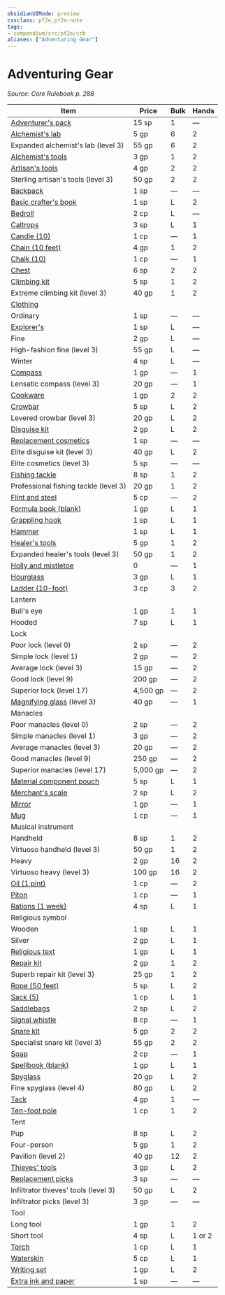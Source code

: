 ```yaml
---
obsidianUIMode: preview
cssclass: pf2e,pf2e-note
tags:
- compendium/src/pf2e/crb
aliases: ["Adventuring Gear"]
---
```

# Adventuring Gear  
*Source: Core Rulebook p. 288*  

| Item | Price | Bulk | Hands |
|------|-------|------|-------|
| [Adventurer's pack](/compendium/equipment/items/adventurers-pack.md) | 15 sp | 1 | — |
| [Alchemist's lab](/compendium/equipment/items/alchemists-lab.md) | 5 gp | 6 | 2 |
| Expanded alchemist's lab (level 3) | 55 gp | 6 | 2 |
| [Alchemist's tools](/compendium/equipment/items/alchemists-tools.md) | 3 gp | 1 | 2 |
| [Artisan's tools](/compendium/equipment/items/artisans-tools.md) | 4 gp | 2 | 2 |
| Sterling artisan's tools (level 3) | 50 gp | 2 | 2 |
| [Backpack](/compendium/equipment/items/backpack.md) | 1 sp | — | — |
| [Basic crafter's book](/compendium/equipment/items/basic-crafters-book.md) | 1 sp | L | 2 |
| [Bedroll](/compendium/equipment/items/bedroll.md) | 2 cp | L | — |
| [Caltrops](/compendium/equipment/items/caltrops.md) | 3 sp | L | 1 |
| [Candle (10)](/compendium/equipment/items/candle-10.md) | 1 cp | — | 1 |
| [Chain (10 feet)](/compendium/equipment/items/chain-10-feet.md) | 4 gp | 1 | 2 |
| [Chalk (10)](/compendium/equipment/items/chalk-10.md) | 1 cp | — | 1 |
| [Chest](/compendium/equipment/items/chest.md) | 6 sp | 2 | 2 |
| [Climbing kit](/compendium/equipment/items/climbing-kit.md) | 5 sp | 1 | 2 |
| Extreme climbing kit (level 3) | 40 gp | 1 | 2 |
| [Clothing](/compendium/equipment/items/clothing.md) |  |  |  |
| Ordinary | 1 sp | — | — |
| [Explorer's](/compendium/equipment/items/explorers-clothing.md) | 1 sp | L | — |
| Fine | 2 gp | L | — |
| High-fashion fine (level 3) | 55 gp | L | — |
| Winter | 4 sp | L | — |
| [Compass](/compendium/equipment/items/compass.md) | 1 gp | — | 1 |
| Lensatic compass (level 3) | 20 gp | — | 1 |
| [Cookware](/compendium/equipment/items/cookware.md) | 1 gp | 2 | 2 |
| [Crowbar](/compendium/equipment/items/crowbar.md) | 5 sp | L | 2 |
| Levered crowbar (level 3) | 20 gp | L | 2 |
| [Disguise kit](/compendium/equipment/items/disguise-kit.md) | 2 gp | L | 2 |
| [Replacement cosmetics](/compendium/equipment/items/replacement-cosmetics.md) | 1 sp | — | — |
| Elite disguise kit (level 3) | 40 gp | L | 2 |
| Elite cosmetics (level 3) | 5 sp | — | — |
| [Fishing tackle](/compendium/equipment/items/fishing-tackle.md) | 8 sp | 1 | 2 |
| Professional fishing tackle (level 3) | 20 gp | 1 | 2 |
| [Flint and steel](/compendium/equipment/items/flint-and-steel.md) | 5 cp | — | 2 |
| [Formula book (blank)](/compendium/equipment/items/formula-book-blank.md) | 1 gp | L | 1 |
| [Grappling hook](/compendium/equipment/items/grappling-hook.md) | 1 sp | L | 1 |
| [Hammer](/compendium/equipment/items/hammer.md) | 1 sp | L | 1 |
| [Healer's tools](/compendium/equipment/items/healers-tools.md) | 5 gp | 1 | 2 |
| Expanded healer's tools (level 3) | 50 gp | 1 | 2 |
| [Holly and mistletoe](/compendium/equipment/items/holly-and-mistletoe.md) | 0 | — | 1 |
| [Hourglass](/compendium/equipment/items/hourglass.md) | 3 gp | L | 1 |
| [Ladder (10-foot)](/compendium/equipment/items/ladder-10-foot.md) | 3 cp | 3 | 2 |
| Lantern |  |  |  |
| Bull's eye | 1 gp | 1 | 1 |
| Hooded | 7 sp | L | 1 |
| Lock |  |  |  |
| Poor lock (level 0) | 2 sp | — | 2 |
| Simple lock (level 1) | 2 gp | — | 2 |
| Average lock (level 3) | 15 gp | — | 2 |
| Good lock (level 9) | 200 gp | — | 2 |
| Superior lock (level 17) | 4,500 gp | — | 2 |
| [Magnifying glass](/compendium/equipment/items/magnifying-glass.md) (level 3) | 40 gp | — | 1 |
| Manacles |  |  |  |
| Poor manacles (level 0) | 2 sp | — | 2 |
| Simple manacles (level 1) | 3 gp | — | 2 |
| Average manacles (level 3) | 20 gp | — | 2 |
| Good manacles (level 9) | 250 gp | — | 2 |
| Superior manacles (level 17) | 5,000 gp | — | 2 |
| [Material component pouch](/compendium/equipment/items/material-component-pouch.md) | 5 sp | L | 1 |
| [Merchant's scale](/compendium/equipment/items/merchants-scale.md) | 2 sp | L | 2 |
| [Mirror](/compendium/equipment/items/mirror.md) | 1 gp | — | 1 |
| [Mug](/compendium/equipment/items/mug.md) | 1 cp | — | 1 |
| Musical instrument |  |  |  |
| Handheld | 8 sp | 1 | 2 |
| Virtuoso handheld (level 3) | 50 gp | 1 | 2 |
| Heavy | 2 gp | 16 | 2 |
| Virtuoso heavy (level 3) | 100 gp | 16 | 2 |
| [Oil (1 pint)](/compendium/equipment/items/oil-1-pint.md) | 1 cp | — | 2 |
| [Piton](/compendium/equipment/items/piton.md) | 1 cp | — | 1 |
| [Rations (1 week)](/compendium/equipment/items/rations-1-week.md) | 4 sp | L | 1 |
| Religious symbol |  |  |  |
| Wooden | 1 sp | L | 1 |
| Silver | 2 gp | L | 1 |
| [Religious text](/compendium/equipment/items/religious-text.md) | 1 gp | L | 1 |
| [Repair kit](/compendium/equipment/items/repair-kit.md) | 2 gp | 1 | 2 |
| Superb repair kit (level 3) | 25 gp | 1 | 2 |
| [Rope (50 feet)](/compendium/equipment/items/rope-50-feet.md) | 5 sp | L | 2 |
| [Sack (5)](/compendium/equipment/items/sack-5.md) | 1 cp | L | 1 |
| [Saddlebags](/compendium/equipment/items/saddlebags.md) | 2 sp | L | 2 |
| [Signal whistle](/compendium/equipment/items/signal-whistle.md) | 8 cp | — | 1 |
| [Snare kit](/compendium/equipment/items/snare-kit.md) | 5 gp | 2 | 2 |
| Specialist snare kit (level 3) | 55 gp | 2 | 2 |
| [Soap](/compendium/equipment/items/soap.md) | 2 cp | — | 1 |
| [Spellbook (blank)](/compendium/equipment/items/spellbook-blank.md) | 1 gp | L | 1 |
| [Spyglass](/compendium/equipment/items/spyglass.md) | 20 gp | L | 2 |
| Fine spyglass (level 4) | 80 gp | L | 2 |
| [Tack](/compendium/equipment/items/tack.md) | 4 gp | 1 | — |
| [Ten-foot pole](/compendium/equipment/items/ten-foot-pole.md) | 1 cp | 1 | 2 |
| Tent |  |  |  |
| Pup | 8 sp | L | 2 |
| Four-person | 5 gp | 1 | 2 |
| Pavilion (level 2) | 40 gp | 12 | 2 |
| [Thieves' tools](/compendium/equipment/items/thieves-tools.md) | 3 gp | L | 2 |
| [Replacement picks](/compendium/equipment/items/replacement-picks.md) | 3 sp | — | — |
| Infiltrator thieves' tools (level 3) | 50 gp | L | 2 |
| Infiltrator picks (level 3) | 3 gp | — | — |
| Tool |  |  |  |
| Long tool | 1 gp | 1 | 2 |
| Short tool | 4 sp | L | 1 or 2 |
| [Torch](/compendium/equipment/items/torch.md) | 1 cp | L | 1 |
| [Waterskin](/compendium/equipment/items/waterskin.md) | 5 cp | L | 1 |
| [Writing set](/compendium/equipment/items/writing-set.md) | 1 gp | L | 2 |
| [Extra ink and paper](/compendium/equipment/items/extra-ink-and-paper.md) | 1 sp | — | — |